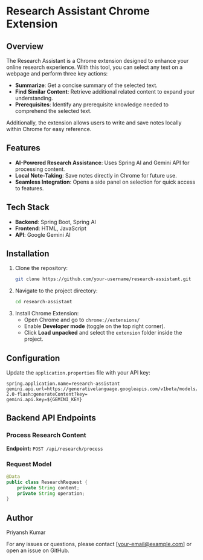 # Research Assistant Chrome Extension

## Overview

The Research Assistant is a Chrome extension designed to enhance your online research experience. With this tool, you can select any text on a webpage and perform three key actions:

- **Summarize**: Get a concise summary of the selected text.
- **Find Similar Content**: Retrieve additional related content to expand your understanding.
- **Prerequisites**: Identify any prerequisite knowledge needed to comprehend the selected text.

Additionally, the extension allows users to write and save notes locally within Chrome for easy reference.

## Features

- **AI-Powered Research Assistance**: Uses Spring AI and Gemini API for processing content.
- **Local Note-Taking**: Save notes directly in Chrome for future use.
- **Seamless Integration**: Opens a side panel on selection for quick access to features.

## Tech Stack

- **Backend**: Spring Boot, Spring AI
- **Frontend**: HTML, JavaScript
- **API**: Google Gemini AI

## Installation

1. Clone the repository:
   ```sh
   git clone https://github.com/your-username/research-assistant.git
   ```
2. Navigate to the project directory:
   ```sh
   cd research-assistant
   ```
3. Install Chrome Extension:
   - Open Chrome and go to `chrome://extensions/`
   - Enable **Developer mode** (toggle on the top right corner).
   - Click **Load unpacked** and select the `extension` folder inside the project.

## Configuration

Update the `application.properties` file with your API key:

```properties
spring.application.name=research-assistant
gemini.api.url=https://generativelanguage.googleapis.com/v1beta/models/gemini-2.0-flash:generateContent?key=
gemini.api.key=${GEMINI_KEY}
```

## Backend API Endpoints

### Process Research Content

**Endpoint:** `POST /api/research/process`



### Request Model

```java
@Data
public class ResearchRequest {
    private String content;
    private String operation;
}
```

## Author
Priyansh Kumar

For any issues or questions, please contact [[your-email@example.com](mailto\:your-email@example.com)] or open an issue on GitHub.


